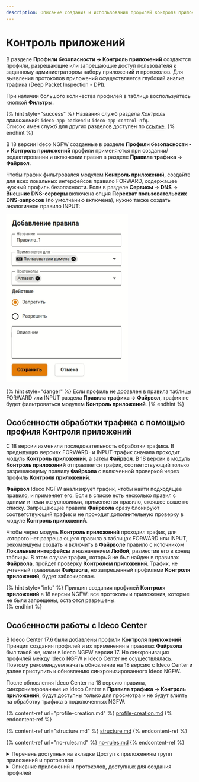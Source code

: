 ```yaml
---
description: Описание создания и использования профилей Контроля приложений. Особенности обработки трафика после обновления на 18 версию.
---
```


# Контроль приложений

В разделе **Профили безопасности -> Контроль приложений** создаются профили, разрешающие или запрещающие доступ пользователя к заданному администратором набору приложений и протоколов. Для выявления протоколов приложений осуществляется глубокий анализ трафика (Deep Packet Inspection - DPI).

При наличии большого количества профилей в таблице воспользуйтесь кнопкой **Фильтры**.

{% hint style="success" %}
Названия служб раздела _Контроль приложений_: `ideco-app-backend` и `ideco-app-control-nfq`.\
Список имен служб для других разделов доступен по [ссылке](/settings/server-management/terminal/README.md).
{% endhint %}

В 18 версии Ideco NGFW созданные в разделе **Профили безопасности -> Контроль приложений** профили применяются при создании/редактировании и включении правил в разделе **Правила трафика -> Файрвол**.

Чтобы трафик фильтровался модулем **Контроль приложений**, создайте для всех локальных интерфейсов правило FORWARD, содержащее нужный профиль безопасности. Если в разделе **Сервисы -> DNS -> Внешние DNS-серверы** включена опция **Перехват пользовательских DNS-запросов** (по умолчанию включена), нужно также создать аналогичное правило INPUT:

![](/.gitbook/assets/application-control5.png)

{% hint style="danger" %}
Если профиль не добавлен в правила таблицы FORWARD или INPUT раздела **Правила трафика -> Файрвол**, трафик не будет фильтроваться модулем **Контроль приложений**.
{% endhint %}

## Особенности обработки трафика с помощью профиля Контроля приложений

С 18 версии изменили последовательность обработки трафика. В предыдущих версиях FORWARD- и INPUT-трафик сначала проходит модуль **Контроль приложений**, а затем **Файрвол**. В 18 версии в модуль **Контроль приложений** отправляется трафик, соответствующий только разрешающему правилу **Файрвола** с включенной проверкой через профиль **Контроля приложений**.

**Файрвол** Ideco NGFW анализирует трафик, чтобы найти подходящее правило, и применяет его. Если в списке есть несколько правил с одними и теми же условиями, применяется правило, стоящее выше по списку. Запрещающие правила **Файрвола** сразу блокируют соответствующий трафик и не проходит дополнительную проверку в модуле **Контроль приложений**.

Чтобы через модуль **Контроль приложений** проходил трафик, для которого нет разрешающего правила в таблицах FORWARD или INPUT, рекомендуем создать и включить в **Файрволе** правило с источником **Локальные интерфейсы** и назначением **Любой**, разместив его в конец таблицы. В этом случае трафик, который не был найден в правилах **Файрвола**, пройдет проверку **Контролем приложений**. Трафик, не учтенный правилами **Файрвола**, но запрещенный профилями **Контроля приложений**, будет заблокирован.

{% hint style="info" %}
Принцип создания профилей **Контроля приложений** в 18 версии NGFW: все протоколы и приложения, которые не были запрещены, остаются разрешены.  
{% endhint %}

## Особенности работы с Ideco Center

В Ideco Center 17.6 были добавлены профили **Контроля приложений**. Принцип создания профилей и их применения в правилах **Файрвола** был такой же, как и в Ideco NGFW версии 17. Но синхронизация профилей между Ideco NGFW и Ideco Center не осуществлялась. \
Поэтому рекомендуем начать обновление на 18 версию с Ideco Center и далее приступить к обновлению синхронизированного Ideco NGFW. 

После обновления Ideco Center на 18 версию правила, синхронизированные из Ideco Center в **Правила трафика -> Контроль приложений**, будут доступны только для просмотра и не будут влиять на обработку трафика в подключенных NGFW. 

{% content-ref url="profile-creation.md" %}
[profile-creation.md](profile-creation.md)
{% endcontent-ref %}

{% content-ref url="structure.md" %}
[structure.md](structure.md)
{% endcontent-ref %}

{% content-ref url="no-rules.md" %}
[no-rules.md](no-rules.md)
{% endcontent-ref %}

<details>
<summary>Перечень доступных на вкладке Доступ к приложениям групп приложений и протоколов</summary>

* Стриминговые сервисы
* Веб-ресурсы
* Компьютерные игры
* Видео-контент
* Реклама
* Контент для взрослых
* Передача данных
* Облачные сервисы
* Виртуальные ассистенты
* RPC
* IoT-Scada
* Удаленный доступ
* Обновления ПО
* Сети
* Социальные сети
* Криптовалюты
* Обмен файлами
* Системные
* Базы данных
* VoIP
* VPN
* Кибербезопасность
* Музыка
* Командная работа
* Магазины
* Чаты и мессенджеры
* Почта
* Медиа-контент
* Майнинг

</details>

<details>
<summary>Описание приложений и протоколов, доступных для создания профилей</summary>

**1kxun** \
Китайский видеосервис. На нем представлены различные анимационные фильмы, телевидение, спорт и кино.

**ADS_Analytic_Track** \
Отслеживание и аналитика рекламы (mobile marketing analytics and attribution platform).

**AFP** \
Протокол представительского и прикладного уровней сетевой модели OSI, предоставляющий доступ к файлам в MacOS X.

**AJP** \
Протокол, который может проводить входящие запросы с веб-сервера до сервера приложений.

**AMQP** \
Открытый протокол прикладного уровня для передачи сообщений между компонентами системы.

**ANSI_C1222** \
Протокол прикладного уровня, предназначенный для использования в сетях электросчетчиков Smart Grid.

**AVAST** \
Семейство антивирусных программ, разработанных компанией Avast для операционных систем Windows, MacOS, Android и iOS.

**AVASTSecureDNS** \
Сервис защищенных DNS-серверов от компании Avast.

**AccuWeather** \
Частная американская медиа-компания, предоставляющая коммерческие услуги по прогнозированию погоды по всему миру.

**Activision** \
Американская компания по изданию и разработке компьютерных игр, разработчик Call of Duty.

**AdobeConnect** \
Платформа веб-конференций, которая позволяет пользователям проводить онлайн-встречи, вебинары.

**AliCloud** \
Компания, предоставляющая ресурсы для облачных вычислений, дочерняя компания Alibaba Group.

**Alibaba** \
Китайская публичная компания, работающая в сфере интернет-коммерции, владелец веб-порталов Taobao.com, Tmall, Alibaba.com и ряда других.

**Amazon** \
Американская компания-разработчик платформ электронной коммерции и публично-облачных вычислений.

**AmazonAWS** \
Коммерческое публичное облако, поддерживаемое и развиваемое компанией Amazon.

**AmazonAlexa** \
Облачная голосовая служба Amazon.

**AmazonVideo** \
Cтриминговый сервис компании Amazon.

**AmongUs** \
Многопользовательская компьютерная игра.

**AnyDesk** \
Приложение для удаленного рабочего стола, распространяемое AnyDesk Software GmbH.

**Apple** \
Компания-производитель смартфонов и компьютерной техники.

**ApplePush** \
Сервис, созданный Apple для отправки уведомлений от сторонних приложений на устройства Apple.

**AppleSiri** \
Облачный персональный помощник и вопросно-ответная система компании Apple.

**AppleStore** \
Онлайн-магазин техники Apple и аксесуаров к ней.

**AppleTVPlus** \
Американский стриминговый сервис, принадлежащий и управляемый компанией Apple.

**AppleiCloud** \
Облачное хранилище от компании Apple, которое предоставляет пользователям доступ к их музыке, фотографиям, документам и другим файлам с любого устройства.

**AppleiTunes** \
Медиаплеер для организации и воспроизведения музыки и фильмов, разработанный компанией Apple и бесплатно распространявшийся для платформ MacOS и Windows.

**Armagetron** \
Свободная компьютерная игра для операционных систем Linux, Windows, MacOS, FreeBSD и AmigaOS 4.

**Azure** \
Облачная платформа компании Microsoft. Предоставляет возможность разработки, выполнения приложений и хранения данных на серверах, расположенных в распределенных дата-центрах.

**BACnet** \
Сетевой протокол, применяемый в системах автоматизации зданий и сетях управления.

**BFCP** \
Протокол предназначен для обмена презентациями и демонстрации рабочего стола в рамках видеоконференции.

**BFD** \
Протокол обнаружения двунаправленной пересылки, который используется для обнаружения неисправностей между двумя маршрутизаторами или коммутаторами.

**BGP** \
Протокол динамической маршрутизации.

**BITCOIN** \
Криптовалюта, использующая децентрализованную систему для записи транзакций в блокчейне.

**BJNP** \
Протокол обнаружения служб локальной сети, используемый принтерами и сканерами Canon. Компьютерные системы используют этот протокол для автоматического обнаружения устройств Canon в сети.

**Badoo** \
Приложение для онлайн-знакомств.

**BeckhoffADS** \
Открытый протокол обмена данными ADS на базе TCP/IP для общения с контроллером, разработанный BECKHOFF.

**BitTorrent** \
Пиринговый протокол для кооперативного обмена файлами через интернет.

**Bloomberg** \
Американская компания, информационное агентство, один из двух ведущих американских поставщиков финансовой информации для профессиональных участников финансовых рынков.

**Bluesky** \
Bluesky Socialg представляет собой децентрализованную социальную платформу для микроблогов.

**CAPWAP** \
Cетевой протокол с возможностью взаимодействия, который позволяет центральному контроллеру доступа к беспроводной локальной сети управлять набором беспроводных оконечных точек.

**CHECKMK** \
Протокол используется для мониторинга серверных и контейнерных систем в ИТ-инфраструктуре.

**CIP** \
Информационно-управляющий протокол, который обеспечивает обмен сообщениями ввода/вывода в реальном времени и прямой обмен информационными сообщениями.

**CNN** \
Американский круглосуточный кабельный телеканал новостей.

**COAP** \
Протокол для взаимодействия простых устройств, например, датчиков малой мощности, выключателей, клапанов, которые управляются или контролируются удаленно через интернет.

**CPHA** \
Алгоритм хеширования, который может использоваться для безопасного хранения паролей в PTC.

**Cachefly** \
Поставщик сети доставки контента.

**Cassandra** \
Распределенная система управления базами данных, относящаяся к классу NoSQL-систем и рассчитанная на создание масштабируемых хранилищ данных, представленных в виде хеша.

**Ceph** \
Свободная программная объектная сеть хранения, обеспечивающая как файловый, так и блочный интерфейсы доступа.

**CiscoSkinny** \
Корпоративный (проприетарный) VoIP-протокол для управления взаимодействием между оконечными телефонными устройствами и сервером телефонной системы (IP-АТС).

**CiscoVPN** \
Протокол VPN, разработанный компанией Cisco Systems.

**Citrix** \
Программа, предоставляющая доступ к приложениям и рабочим столам с удаленного клиентского устройства с помощью ресурсов Citrix Virtual Apps and Desktops и Citrix DaaS.

**Cloudflare** \
Американская компания, предоставляющая услуги CDN, защиту от DDoS-атак, безопасный доступ к ресурсам и серверы DNS.

**CloudflareWarp** \
Бесплатный VPN от CloudFlare, который проксирует все сетевые запросы в системе (включая обновления Windows и др. ПО, трафик многопользовательских игр, торренты).

**CoD_Mobile** \
Бесплатный шутер для устройств iOS и Android.

**collectd** \
Демон Unix, который собирает, передает и хранит данные о производительности компьютеров и сетевого оборудования.

**Controller_Area_Network** \
Стандарт протокола связи, используемый для обмена данными между устройствами в автомобильной промышленности и других промышленных приложениях.

**Corba** \
Технологический стандарт написания распределенных приложений, продвигаемый консорциумом OMG, и соответствующая ему информационная технология.

**Crashlytics** \
Инструмент отчетности о сбоях, который помогает выявлять ошибки.

**Crossfire** \
Южнокорейский тактический сетевой шутер от первого лица, разработанный компанией SmileGate.

**CryNetwork** \
Составной модуль для создания многопользовательских игр.

**Cybersec** \
Компании сферы кибербезопасности: checkpoint.com norton.com, kaspersky.com, fortinet.com.

**DCERPC** \
Система удаленного вызова процедур, разработанная для Distributed Computing Environment.

**DHCP** \
Протокол, позволяющий сетевым устройствам автоматически получать IP-адрес и другие параметры, необходимые для работы в сети.

**DHCPV6** \
Протокол динамического конфигурирования хостов для межсетевого протокола версии 6.

**DLEP** \
Протокол маршрутизации с учетом радиосвязи (RAR).

**DNP3** \
Протокол передачи данных, используемый для связи между компонентами АСУ ТП.

**DNS** \
Протокол, используемый для получения IP адреса хоста по его доменному имени.

**DNScrypt** \
Протокол шифрования DNS-трафика.

**DRDA** \
Набор протоколов, обеспечивающих возможность связи между программами и системами баз данных на разных платформах и позволяющих распределять реляционные данные по нескольким платформам.

**DTLS** \
Протокол передачи данных, обеспечивающий защищенность соединений для протоколов, использующих датаграммы.

**Dailymotion** \
Французский видеохостинг.

**DataSaver** \
Функция для Chrome, которая позволяет значительно сократить использование мобильных данных.

**Dazn** \
Спортивный стриминговый сервис.

**Deezer** \
Французский интернет-сервис потоковой передачи музыки.

**Diameter** \
Cеансовый протокол, созданный, отчасти, для преодоления некоторых ограничений протокола RADIUS.

**DirecTV** \
Компания прямого теле-радиовещания в США, сигналы цифрового спутникового телевидения и радио передаются на территорию США и Латинской Америки.

**Discord** \
Кроссплатформенная проприетарная система мгновенного обмена сообщениями с поддержкой VoIP и видеоконференций, предназначенная для использования различными сообществами по интересам.

**DisneyPlus** \
Американский сервис потокового вещания типа OTT на основе подписки.

**DoH_DoT** \
Протокол защиты DNS-трафика (запросов и ответов) от перехвата и подмены. В том числе включает в себя обычные DNS-запросы адресов DoT/DoH-серверов.

**Dofus** \
Массовая многопользовательская ролевая онлайн-игра (MMORPG), использующая Flash-графику и фэнтезийный сеттинг.

**Dota2** \
Многопользовательская командная компьютерная игра в жанре MOBA, разработанная и изданная корпорацией Valve.

**Dropbox** \
Файловый хостинг компании Dropbox Inc., включающий персональное облачное хранилище, синхронизацию файлов и программу-клиент.

**EAQ** \
Entitade Aferidora da Qualidade de Banda Larga - эксцентричный протокол VoIP/конференц-связи, который редко встречается в реальной жизни.

**eBay** \
Американская компания, предоставляющая услуги в областях интернет-аукционов и интернет-магазинов.

**eDonkey** \
Файлообменная сеть, построенная по принципу P2P на основе сетевого протокола прикладного уровня MFTP.

**EGP** \
Устаревший протокол обмена информации между маршрутизаторами нескольких автономных систем.

**ETHEREUM** \
Криптовалюта и платформа для создания децентрализованных онлайн-сервисов на базе блокчейна.

**Edgecast** \
Децентрализованное приложение для потоковой передачи видео, построенное на собственной технологии блокчейн THETA со смарт-контрактами.

**Elasticsearch** \
Тиражируемая программная поисковая система.

**ElectronicArts** \
Американская публичная транснациональная корпорация, занимающаяся распространением и изданием компьютерных игр (FIFA, Battlefield).

**EpicGames** \
Американская компания, занимающаяся разработкой компьютерных игр и программного обеспечения, в частности - Fortnite.

**Ether-S-Bus** \
Промышленный протокол управления, используемый компанией SAIA Burgess.

**EtherSIO** \
Протокол используется для передачи данных между программируемыми логическими контроллерами и удаленными устройствами ввода/вывода производства компании Saia-Burgess Controls Ltd.

**EthernetGlobalData** \
Протокол связи, разработанный GE Fanuc Automation для обмена данными в реальном времени между устройствами автоматизации и системами управления с использованием стандартной технологии Ethernet.

**EthernetIP** \
Промышленный сетевой стандарт, который поддерживает неявный обмен сообщениями (обмен сообщениями ввода/вывода в реальном времени), явный обмен (обмен сообщениями) или оба и использует широко распространенные коммерческие чипы связи Ethernet и физические носители.

**FINS** \
Открытый протокол связи поддерживаемый большинством контроллеров и сетей разработки компании Omron.

**FIX** \
Протокол передачи данных, являющийся международным стандартом для обмена данными между участниками биржевых торгов в режиме реального времени.

**FLUTE** \
Доставка файлов по однонаправленному транспорту.

**FTPS** \
Расширение широко используемого протокола передачи файлов FTP, которое добавляет поддержку для криптографических протоколов уровней транспортной безопасности и защищенных сокетов.

**FTP_CONTROL** \
Протокол, предназначенный для передачи файлов в компьютерных сетях.

**FTP_DATA** \
Протокол доступа, предназначенный для удаленной передачи файлов в компьютерных сетях.

**Facebook** \
Крупнейшая социальная сеть в мире, которой владеет компания Meta Platforms.

**FacebookMessenger** \
Приложение для обмена мгновенными сообщениями и видео, созданное Meta.

**FacebookVoip** \
Голосовые и видеозвонки в FaceBook.

**FastCGI** \
Клиент-серверный протокол взаимодействия веб-сервера и приложения, дальнейшее развитие технологии CGI.

**FbookReelStory** \
Короткие видеоролики на Facebook.

**FortiClient** \
Комплексное решение безопасности, предназначенное для защиты компьютеров и ноутбуков. Также имеет версии для планшетов и мобильных устройств под управлением Android и Apple iOS.

**Fuze** \
Файловая система в пользовательском пространстве для Unix-подобных операционных систем, позволяющая непривилегированным пользователям создавать собственные файловые системы без редактирования кода ядра.

**GRE** \
Протокол туннелирования сетевых пакетов, разработанный компанией Cisco Systems.

**GTP** \
Протокол туннелирования GPRS.

**GTP_C** \
Группа протоколов соединения на основе IP, используемая в сетях GSM, UMTS и LTE.

**GTP_PRIME** \
Группа протоколов связи на основе IP, используемых для передачи услуг пакетной радиосвязи общего пользования (GPRS) в сетях GSM, UMTS, LTE.

**GTP_U** \
Протокол используется для транспортировки пользовательских данных между пакетной сетью и радиосетью.

**GaijinEntertainment** \
Частная компания, разработчик и издатель компьютерных игр, в частности - War Thunder.

**GeForceNow** \
Облачный игровой сервис компании Nvidia.

**Gearman** \
Платформа приложений с открытым исходным кодом, предназначенная для распределения соответствующих компьютерных задач на несколько компьютеров.

**GenshinImpact** \
Компьютерная игра в жанре action-adventure с открытым миром и элементами RPG, разработанная китайской компанией miHoYo Limited.

**Git** \
Распределенная система управления версиями.

**GitHub** \
Крупнейший веб-сервис для хостинга IT-проектов и их совместной разработки.

**GitLab** \
Веб-инструмент жизненного цикла DevOps с открытым исходным кодом, представляющий систему управления репозиториями кода для Git с собственной вики, системой отслеживания ошибок, CI/CD пайплайном и другими функциями.

**GMail** \
Бесплатная почтовая служба от компании Google. Предоставляет доступ к почтовым ящикам через веб-интерфейс и по протоколам POP3, SMTP и IMAP, а также в приложении Gmail на Android.

**Gnutella** \
Протокол для распределенного обмена файлами, в основном, музыкальными.

**GoTo** \
Американская компания, предоставляющая услуги телефонных систем для бизнеса, контакт-центров и продукты для ИТ-поддержки.

**Google** \
Американская технологическая компания, которая специализируется на поисковых технологиях, искусственном интеллекте, онлайн-рекламе, программном обеспечении, бытовой электронике.

**GoogleCall** \
Аудио- и видеозвонки, совершаемые с помощью (любых) приложений Google (например, Google Meet).

**GoogleChat** \
Коммуникационный сервис, разработанный компанией Google.

**GoogleClassroom** \
Облачная платформа для организации образовательного процесса.

**GoogleCloud** \
Предоставляемый компанией Google набор облачных служб, которые выполняются на той же самой инфраструктуре, которую Google использует для своих продуктов, предназначенных для конечных потребителей.

**GoogleDocs** \
Текстовый онлайн-процессор, входящий в состав бесплатного веб-пакета редакторов GoogleDocs.

**GoogleDrive** \
Сервис хранения, редактирования и синхронизации файлов, разработанный компанией Google. Его функции включают хранение файлов в интернете, общий доступ к ним и совместное редактирование.

**GoogleMaps** \
Набор приложений, построенных на основе бесплатного картографического сервиса и технологии, предоставляемых компанией Google.

**GoogleMeet** \
Сервис видео-телефонной связи и видеоконференций, разработанный компанией Google.

**GoogleServices** \
Набор приложений и API, которые реализуют дополнительные возможности на устройствах Android. Сервисы Google для мобильных устройств включают основные приложения: Google Play, Gmail, Google Map, YouTube и Chrome.

**Guildwars** \
Фэнтезийная массовая многопользовательская ролевая онлайн-игра, разработанная компанией ArenaNet и выпущенная компанией NCsoft в 2005 году.

**H323** \
Набор стандартов для передачи мультимедиа-данных по сетям с пакетной передачей.

**HAProxy** \
Программное обеспечение для балансировки нагрузки для TCP и HTTP-приложений посредством распределения входящих запросов на несколько обслуживающих серверов.

**HART-IP** \
Адресуемый по магистрали удаленный преобразователь по IP, в основном используется для обмена данными в качестве стандартного глобального протокола между интеллектуальными устройствами и системой управления и некоторой интеллектуальной системой.

**HBO** \
Американский телеканал, принадлежащий компании WarnerMedia.

**HL7** \
Стандарт обмена, управления и интеграции электронной медицинской информации.

**HP_VIRTGRP** \
Протокол HP Virtual Machine Group Management - часть пакета виртуализации, используемого в серверных средах HP.

**HSRP** \
Протокол маршрутизации семейства FHRP (англ. First-hop redundancy protocols), разработанный компанией Cisco и стандартизованный в RFC 2281.

**HTTP** \
Протокол для получения с серверов гипертекстовых документов в формате HTML.

**HTTP2** \
Вторая крупная версия сетевого протокола HTTP, используемая для доступа к World Wide Web.

**HTTP_Connect** \
Метод HTTP, который запускает двустороннюю связь с запрошенным ресурсом. Метод можно использовать для открытия туннеля.

**HTTP_Proxy** \
Тип прокси-сервера, который действует как сервер-посредник между клиентом и веб-сервером.

**HalfLife2** \
Компьютерная игра, научно-фантастический шутер от первого лица.

**Heroes_of_the_Storm** \
Онлайн-игра, разработанная Blizzard Entertainment для Microsoft Windows и MacOS.

**HiSLIP** \
Коммуникационный протокол для измерительного и тестового оборудования с использованием технологии VISA.

**HotspotShield** \
Условно-бесплатное программное обеспечение для организации виртуальной частной сети, обеспечивающей безопасную передачу данных по шифрованному соединению, защищенному от прослушивания.

**Huawei** \
Трафик устройств Huawei.

**HuaweiCloud** \
Мобильное облако Huawei.

**Hulu** \
Cтриминговый сервис по подписке, принадлежащий The Walt Disney Company.

**i3D** \
Протокол с низкой задержкой, используемый в основном игровыми серверами.

**IAX** \
Протокол обмена VoIP-данными между IP-АТС Asterisk и другим аналогичным софтсвичом или VoIP-телефоном.

**IceCast** \
Протокол для организации потокового цифрового аудиовещания и видеовещания.

**iCloudPrivateRelay** \
Сервис для маскировки IP-адреса пользователя с целью сохранения его конфиденциальности.

**ICMP** \
Протокол третьего уровня модели OSI, который используется для диагностики проблем со связностью в сети.

**ICMPV6** \
Протокол управляющих сообщений для межсетевого протокола версии 6.

**IEC60870** \
Набор протоколов для контроля и управления с использованием постоянного соединения.

**IEC62056** \
Набор стандартов Международной электротехнической комиссии для обмена данными учета электроэнергии.

**IEEE-C37118** \
Потоковый протокол для обмена и передачи данных синхрофазоров (или PMU), которые фиксируют устойчивое состояние или динамический отклик энергосистемы. Обеспечивает высокоскоростную передачу большого количества данных в режиме реального времени.

**IFLIX** \
Малайзийский бесплатный видеосервис.

**IGMP** \
Протокол управления групповой передачей данных в сетях, основанных на протоколе IP. Используется маршрутизаторами и IP-узлами для организации сетевых устройств в группы.

**iHeartRadio** \
Американская платформа бесплатного вещания, подкастов и потокового радио, принадлежащая iHeartMedia.

**IMAP** \
Протокол для доступа к электронной почте.

**IMAPS** \
Протокол для осуществления доступа к электронной почте, включающий в себя обязательное шифрование.

**IMO** \
Веб-сервис и кроссплатформенное приложение для мгновенного обмена сообщениями и VoIP-звонков.

**Instagram** \
Американская социальная сеть для обмена фотографиями и видео.

**IPP** \
Протокол, используемый для передачи документов на печать.

**IPSec** \
Набор протоколов для обеспечения защиты данных, передаваемых по межсетевому протоколу IP.

**IP_PIM** \
Семейство многоадресных протоколов маршрутизации для IP сетей, созданное для решения проблем групповой маршрутизации.

**IP_in_IP** \
Протокол IP-туннелирования, который инкапсулирует один IP-пакет в другой IP-пакет.

**IRC** \
Протокол прикладного уровня для обмена сообщениями в режиме реального времени.

**ISO9506-1-MMS** \
Протокол передачи данных реального времени и команд диспетчерского управления между сетевыми устройствами и/или программными приложениями.

**iQIYI** \
Китайская онлайн-видеоплатформа, предлагающая широкий спектр оригинального и лицензионного контента, включая фильмы, драмы, развлекательные шоу и аниме.

**JRMI** \
Протокол удаленного вызова методов Java.

**JSON-RPC** \
Протокол удаленного вызова процедур, использующий JSON для кодирования сообщений.

**Jabber** \
Протокол, основанный на XML, свободный для использования протокол для мгновенного обмена сообщениями и информацией о присутствии в режиме, близком к режиму реального времени.

**KCP** \
Протокол связи, который максимально использует полосу пропускания для надежной связи с низкой задержкой.

**KNXnet_IP** \
Протокол автоматизации зданий, который обеспечивает обмен данными и управляющей информацией через IP-сети, расширяя стандарт KNX для автоматизации дома и зданий.

**Kafka** \
Распределенный программный брокер сообщений с открытым исходным кодом.

**KakaoTalk** \
Бесплатное мобильное приложение для мгновенного обмена сообщениями для смартфонов.

**KakaoTalk_Voice** \
Популярный в Южной Корее мессенджер, который поддерживает мгновенную передачу сообщений, позволяет отправлять файлы, а также совершать аудиозвонки и видеозвонки.

**Kerberos** \
Протокол аутентификации, который предлагает механизм взаимной аутентификации клиента и сервера перед установлением связи между ними.

**Kismet** \
Сетевой детектор, анализатор пакетов и система обнаружения вторжений для беспроводных локальных сетей стандарта 802.11.

**LDAP** \
Протокол для доступа к службе каталогов X.500.

**LDP** \
Протокол маршрутизации, используемый для установления и поддержания путей с коммутацией меток в сети с многопротокольной коммутацией меток (MPLS).

**LISP** \
Протокол маршрутизации, построенный на идее разделения топологического расположения точки присоединения к сети и идентификации узла.

**LLMNR** \
Протокол, основанный на формате пакета данных DNS, который позволяет компьютерам выполнять разрешение имен хостов в локальной сети.

**LastFM** \
Сервис для прослушивания музыки онлайн.

**Likee** \
Социальная сеть, пользователи которой могут создавать и распространять короткие музыкальные видео.

**Line** \
Приложение для смартфонов и ПК, средство моментального обмена сообщениями.

**LineCall** \
Система звонков/видеоконференций, используемая в популярном мобильном приложении для обмена сообщениями LINE.

**Linkedin** \
Американская социальная сеть для поиска и установления деловых контактов.

**Livestream** \
Платная стриминговая платформа, которая позволяет клиентам загружать живое видео со своих мобильных устройств и компьютерных камер через интернет.

**LoLWildRift** \
League of Legends: Wild Rift — мобильная игра в жанре MOBA.

**LotusNotes** \
Программный продукт, платформа для автоматизации совместной деятельности рабочих групп, содержащий в себе средства электронной почты, персональных и групповых электронных календарей, службы мгновенных сообщений и среду исполнения приложений делового взаимодействия.

**MDNS** \
Многоадресный протокол DNS, используемый для преобразования имени хостов в IP-адреса в небольших сетях, не включающих локальный сервер имен.

**MGCP** \
Протокол управления медиашлюзами.

**MPEG_TS** \
Протокол для передачи аудиоданных и видеоданных, описанных в MPEG2.

**MQTT** \
Упрощенный сетевой протокол, работающий поверх, ориентированный на обмен сообщениями между устройствами по принципу "издатель - подписчик".

**MS-RPCH** \
Microsoft RPC-over-HTTP (RPC через HTTP) позволяет клиентам RPC подключаться через интернет к программам сервера RPC и выполнять удаленные вызовы процедур.

**MS_OneDrive** \
Облачное хранилище компании Microsoft. Является частью спектра онлайновых услуг Windows Live.

**MapleStory** \
Бесплатная многопользовательская ролевая онлайн-игра, разработанная южнокорейской компанией Wizet.

**Mastodon** \
Бесплатное программное обеспечение с открытым исходным кодом для запуска самостоятельных служб социальных сетей. Он имеет функции микроблогов, аналогичные Twitter.

**Megaco** \
Протокол для управления функциями шлюза на границе пакетной сети.

**Memcached** \
Протокол кэширования, используемый для ускорения динамических веб-приложений путем кэширования данных в памяти.

**MerakiCloud** \
Сервис компании Cisco, предоставляющий доступ к облачным технологиям.

**Microsoft** \
Американская корпорация-разработчик в сфере проприетарного программного обеспечения для различного рода вычислительной техники: персональных компьютеров, игровых приставок, КПК, мобильных телефонов и прочего.

**Microsoft365** \
Набор веб-сервисов на основе платформы Microsoft Office, электронная почта, функции для общения и управления документами, которые распространяются на основе подписки по схеме программное обеспечение как услуга.

**Mining** \
Протоколы, использующиеся программами-майнерами.

**Modbus** \
Протокол, основанный на архитектуре ведущий - ведомый, применяется в промышленности для организации связи между электронными устройствами.

**Monero** \
Криптовалюта на основе протокола CryptoNote, ориентированная на повышенную конфиденциальность транзакций.

**MongoDB** \
Протокол, используемый для взаимодействия клиентов и серверов MongoDB.

**MpegDash** \
Протокол потоковой передачи данных, предоставляющий возможность доставки потокового мультимедиа-контента через интернет по протоколу HTTP.

**MsSQL-TDS** \
Протокол прикладного уровня, используемый для передачи данных между сервером базы данных и клиентом.

**Mullvad** \
Сервис по поставке услуг виртуальной частной сети (VPN) с открытым исходным кодом, работает с использованием протоколов WireGuard и OpenVPN.

**Mumble** \
Свободное кроссплатформенное VoIP-приложение с открытым кодом, включающее особую технологию «позиционирования звука», как основную отличительную особенность.

**Munin** \
Бесплатное программное приложение для мониторинга компьютерных систем, сети и инфраструктуры с открытым исходным кодом.

**MySQL** \
Протокол, используемый для взаимодействия клиентов и серверов MySQL.

**NAT-PMP** \
Сетевой протокол для автоматической установки параметров преобразования сетевых адресов и конфигураций переадресации портов без участия пользователя.

**NFS** \
Протокол сетевого доступа к файловым системам.

**NOE** \
New Office Environment - протокол VoIP, используемый совместимыми телефонными системами Alcatel-Lucent.

**NTP** \
Протокол для синхронизации внутренних часов компьютера.

**Nats** \
Система обмена сообщениями с открытым исходным кодом.

**NestLogSink** \
Система логирования для домашней системы пожарной безопасности от Google.

**NetBIOS** \
Протокол, используемый для обнаружения компьютеров в сети.

**NetEaseGames** \
Трафик различных игр NetEase.

**NetFlow** \
Протокол, предназначенный для учета сетевого трафика, разработанный компанией Cisco Systems.

**Netflix** \
Cтриминговый сервис фильмов и сериалов.

**Nintendo** \
Японская компания, специализирующаяся на создании видеоигр и игровых систем.

**NoMachine** \
Проект итальянской компании Medialogic S.p.A. для дистанционной работы.

**Ntop** \
Программное обеспечение, которое исследует компьютерную сеть.

**Nvidia** \
Американская технологическая компания, разработчик графических процессоров и систем на чипе (SoC).

**OCS** \
Спецификация программных интерфейсов класса REST для интеграции социальных интернет-коммуникаций в среды рабочего стола.

**OCSP** \
Протокол, используемый для получения статуса отзыва цифрового сертификата X.509.

**OICQ** \
Распространенный в Китае сервис мгновенного обмена сообщениями.

**OPC-UA** \
Программный интерфейс для промышленного протокола связи и модели данных. Используется для связи между конечными устройствами различных производителей по принципу клиент/сервер.

**OSPF** \
Протокол динамической маршрутизации, основанный на технологии отслеживания состояния канала.

**Ookla** \
Американская компания, которая владеет сервисом по измерению скорости интернета Speedtest.

**OpenDNS** \
Протокол, предоставляющий общедоступные DNS-серверы.

**OpenFlow** \
Протокол управления процессом обработки данных, передающихся по сети маршрутизаторами и коммутаторами.

**OpenVPN** \
Протокол VPN c открытым исходным кодом.

**OperaVPN** \
VPN-клиент, встроенный в браузер Opera.

**Oracle** \
Американская компания, специализируется на выпуске систем управления базами данных, связующего программного обеспечения, бизнес-приложений.

**Outlook** \
Персональный информационный менеджер с функциями почтового клиента, входящий в пакет офисных программ Microsoft Office.

**PFCP** \
Протокол, используемый для связи между функциями управления (CP) и пользователя (UP) в сетях 4G и 5G.

**PGM** \
Протокол надежной многоадресной передачи данных.

**POP3** \
Протокол, используемый клиентами электронной почты для получения почты с удаленного сервера по TСP.

**POPS** \
Протокол, используемый клиентами электронной почты для получения почты с удаленного сервера по TCP, включающий в себя обязательное шифрование.

**PPTP** \
Туннельный протокол типа точка-точка, позволяющий компьютеру устанавливать защищенное соединение с сервером за счет создания специального туннеля в стандартной, незащищенной сети.

**PROFINET_IO** \
Протокол для связи реального времени (RT) и изохронного реального времени (IRT) с децентрализованной периферией.

**PTPv2** \
Протокол синхронизации для промышленных сетей.

**Pandora** \
Тип цифровой криптовалюты.

**Pastebin** \
Веб-приложение, которое позволяет загружать отрывки текста, обычно фрагменты исходного кода, для возможности просмотра окружающими.

**PathofExile** \
Бесплатная онлайн-ролевая игра в жанре экшн.

**Pinterest** \
Социальный интернет-сервис, фотохостинг, позволяющий пользователям добавлять в режиме онлайн-изображения.

**PlayStore** \
Онлайн-магазин приложений для Android.

**Playstation** \
Игровая приставка пятого поколения, разработанная компанией Sony Computer Entertainment.

**Pluralsight** \
Платформа для онлайн-обучения.

**PostgreSQL** \
Протокол, используемый для взаимодействия клиентов и серверов PostgreSQL.

**PrivateInternetAccess** \
Персональная служба VPN.

**Protobuf** \
Протокол сериализации (передачи) структурированных данных, предложенный Google как эффективная бинарная альтернатива текстовому формату XML.

**ProtonVPN** \
Сервис по поставке услуг виртуальной частной сети (VPN), управляемый швейцарской компанией Proton AG.

**Psiphon** \
Бесплатный инструмент для обхода цензуры в интернете с открытым исходным кодом, в котором используется сочетание технологий защищенной связи и обфускации.

**QQ** \
Протокол мгновенного обмена сообщениями.

**QUIC** \
Экспериментальный интернет-протокол, позволяющий мультиплексировать несколько потоков данных между двумя компьютерами. Протокол работает поверх протокола UDP и содержит возможности шифрования, эквивалентные TLS и SSL.

**RADIUS** \
Протокол удаленной аутентификации пользователей, представляет собой ключевой элемент в обеспечении безопасности и управлении доступом в сетях.

**RDP** \
Протокол удаленного рабочего стола.

**RESP** \
Двоичный протокол, в котором используются управляющие последовательности, закодированные в стандартном ASCII.

**RMCP** \
Протокол многоадресной передачи с ретрансляцией для предоставления услуг сквозной многоадресной передачи данных по сетям на базе IP-протокола.

**RSH** \
Протокол, позволяющий подключаться удаленно к устройству и выполнять на нем команды.

**RSYNC** \
Утилита для удаленной синхронизации и копирования файлов.

**RTCP** \
Протокол управления передачей в реальном времени.

**RTMP** \
Проприетарный протокол потоковой передачи данных, в основном используемый для передачи потокового видео и аудиопотоков с веб-камер через интернет.

**RTP** \
Протокол, используемый при передаче трафика реального времени.

**RTPS** \
Real Time Streaming Protocol - потоковый протокол реального времени - позволяет управлять вещанием: выполнять несколько команд, такие как "старт", "стоп", "переход на определенное время".

**RTSP** \
Протокол реального времени, предназначенный для использования в системах, работающих с мультимедийными данными. Позволяет удаленно управлять потоком данных с сервера.

**RX** \
Клиент-серверный RPC-протокол, расширенная и объединенная версия старых протоколов R и RFTP.

**Radmin** \
Условно бесплатная программа удаленного администрирования ПК для платформы Windows, которая позволяет полноценно работать на нескольких удаленных компьютерах с помощью графического интерфейса.

**Raft** \
Компьютерная игра в жанре симулятор выживания в открытом мире, разработанная шведской компанией Redbeet Interactive и изданная Axolot Games.

**RakNet** \
Кроссплатформенный сетевой сервис, разработанный Oculus VR для использования в игровой индустрии.

**Reddit** \
Сайт, сочетающий черты социальной сети и форума, где зарегистрированные пользователи могут размещать ссылки на понравившуюся информацию в интернете и обсуждать ее.

**RiotGames** \
Американская компания, разработчик видеоигр, издатель и организатор киберспортивных турниров (League of Legends).

**RipeAtlas** \
Протокол зонда RIPE Atlas используется для крупнейшей в мире активной сети измерения Интернета.

**Roblox** \
Игровая онлайн-платформа и система создания игр, позволяющая любому пользователю создавать свои собственные и играть в созданные другими игры.

**Roughtime** \
Протокол с криптографической защитой на базе UDP, который используется для синхронизации времени серверов.

**S7Comm** \
Собственный протокол Siemens, который позволяет взаимодействовать с программируемыми логическими контроллерами (ПЛК) семейства Siemens S7-300/400.

**S7CommPlus** \
Собственный протокол Siemens, который позволяет взаимодействовать с программируемыми логическими контроллерами (ПЛК) семейства Siemens S7-300/400. Сложнее протокола S7Comm и использует двухбайтовое поле под названием ID сессии для защиты от атак воспроизведения.

**SAP** \
Протокол позволяет сетевым устройствам постоянно корректировать данные о том, какие сервисные услуги имеются сейчас в сети.

**SCTP** \
Протокол управления потоком передачи с установлением соединения, как TCP, но передающий данные сообщениями, как UDP.

**SD-RTN** \
Software Defined Real-time Network - собственный протокол компании Agora, предназначен для потоковой передачи данных с низкой задержкой.

**SIP** \
Протокол передачи данных, описывающий способ установления и завершения пользовательского сеанса связи, включающего обмен мультимедийным содержимым (IP-телефония, видео- и аудиоконференции, мгновенные сообщения, онлайн-игры).

**SMBv1** \
Протокол для общего доступа к файлам, который позволяет приложениям компьютера читать и записывать файлы, а также запрашивать службы серверных программ в компьютерной сети.

**SMBv23** \
Протокол для общего доступа к файлам, который позволяет приложениям компьютера читать и записывать файлы, а также запрашивать службы серверных программ в компьютерной сети.

**SMPP** \
Протокол одноранговой передачи коротких сообщений.

**SMTP** \
Протокол, предназначенный для передачи электронной почты.

**SMTPS** \
Протокол для передачи электронной почты, включающий в себя обязательное шифрование.

**SNMP** \
Протокол для управления устройствами в IP-сетях.

**SOAP** \
Протокол обмена структурированными сообщениями в распределенной вычислительной среде.

**SOCKS** \
Протокол сеансового уровня модели OSI, который позволяет пересылать пакеты от клиента к серверу через прокси-сервер прозрачно (незаметно для них) и таким образом использовать сервисы за межсетевыми экранами (файрволами).

**SOMEIP** \
Автомобильное программное обеспечение, которое может использоваться для передачи управляющих сообщений.

**SRTP** \
Определяет профиль протокола RTP и предназначен для шифрования, установления подлинности сообщения, целостности, защиты от подмены данных RTP в однонаправленных и multicast-передачах медиа и приложениях.

**SSDP** \
Протокол, служащий для объявления и обнаружения сетевых сервисов.

**SSH** \
Протокол, позволяющий производить удаленное управление операционной системой и туннелирование TCP-соединений.

**STOMP** \
Simple Text Oriented Messaging Protocol, протокол обмена сообщениями.

**STUN** \
Протокол, который позволяет клиенту, находящемуся за сервером трансляции адресов (или за несколькими такими серверами), определить свой внешний IP-адрес, способ трансляции адреса и порта во внешней сети, связанный с определенным внутренним номером порта.

**Salesforce** \
Американская компания, разработчик одноименной CRM-системы, предоставляемой по модели SaaS.

**Service_Location_Protocol** \
Протокол обнаружения сервисов, который позволяет компьютерам и иным устройствам находить сервисы в локальной сети без предварительной конфигурации.

**sFlow** \
Протокол, используемый для сбора, отправки и анализа информации о сетевом трафике в целях мониторинга.

**Showtime** \
Американский кабельный телевизионный канал.

**Signal** \
Криптографический протокол, созданный для обеспечения сквозного шифрования голосовых вызовов, видеозвонков и мгновенных сообщений.

**SignalVoip** \
Протокол голосовой связи в мессенджере Signal.

**Sina** \
Китайская интернет-компания, владеет аналогом Twitter - сервисом Sina Weibo.

**SinaWeibo** \
Китайский сервис микроблогов, запущенный компанией Sina Corp.

**SiriusXMRadio** \
Американская радиовещательная компания в сфере спутникового радио и онлайн-радио.

**Skype_Teams** \
Сервис Microsoft, предназначенный для командной работы и обмена информацией между участниками проекта или команды.

**Skype_TeamsCall** \
Бесплатное проприетарное программное обеспечение с закрытым кодом, обеспечивающее видеосвязь через интернет. Опционально использует технологии пиринговых сетей, а также платные услуги для звонков на мобильные и стационарные телефоны.

**Slack** \
Корпоративный мессенджер.

**Snapchat** \
Мобильное приложение обмена сообщениями с прикрепленными фото и видео.

**SnapchatCall** \
Протокол голосовой передачи, основанный на VoIP, в мессенджере Snapchat.

**Softether** \
Бесплатное кроссплатформенное многопротокольное программное обеспечение VPN-клиента и VPN-сервера с открытым исходным кодом.

**SoundCloud** \
Онлайн-платформа для распространения оцифрованной звуковой информации (например, музыкальных произведений).

**Source_Engine** \
Игровой сервис, разработанный Valve Corporation для собственного использования и лицензирования другими разработчиками.

**Spotify** \
Стриминговый сервис, позволяющий легально прослушивать музыкальные композиции, аудиокниги и подкасты, не скачивая их на устройство.

**StarCraft** \
Серия компьютерных игр в жанре стратегии в реальном времени, разработанная компанией Blizzard Entertainment.

**Steam** \
Онлайн-сервис цифрового распространения компьютерных игр и программ.

**SteamDatagramRelay** \
Закрытая виртуальная игровая сеть Valve. Используя функции API, позволяет перенести игровой трафик на сетевые магистрали Valve.

**Syncthing** \
Приложение, позволяющее синхронизировать файлы между несколькими устройствами.

**Syslog** \
Протокол отправки и регистрации сообщений о происходящих в системе событиях.

**TES_Online** \
The Elder Scrolls Online — это MMORPG, действие которой разворачивается в фэнтезийном мире Тамриэля.

**TFTP** \
Простой протокол передачи файлов, как правило, используется при загрузке бездисковых систем.

**TINC** \
Открытый, самомаршрутизирующийся сетевой протокол и программная реализация, используемая для сжатых и зашифрованных виртуальных частных сетей.

**TLS** \
Протокол защиты транспортного уровня.

**TPLINK_SHP** \
Протокол TP-Link Smart Home Protocol используется для подключения устройств "Умного дома" с помощью приложения-компаньона.

**Tailscale** \
VPN-сервис, который работает поверх WireGuard и позволяет получить доступ к контроллеру даже, если у вас нет своего VPN-сервера.

**TargusDataspeed** \
Проприетарный протокол, используемый для тестирования пропускной способности. Был разработан компанией TARGUSinfo.

**TeamSpeak** \
Компьютерная программа, предназначенная для голосового общения в сети посредством технологии VoIP.

**TeamViewer** \
Программное обеспечение для удаленного доступа, удаленного управления и удаленного обслуживания компьютеров и других конечных устройств.

**Teams** \
Корпоративная платформа, объединяющая в рабочем пространстве чат, встречи, заметки и вложения.

**Telegram** \
Кроссплатформенная система мгновенного обмена сообщениями с функциями обмена текстовыми, голосовыми и видеосообщениями, а также стикерами, фотографиями и файлами многих форматов.

**TelegramVoip** \
Голосовые и видеозвонки в мессенджере Telegram.

**Telnet** \
Протокол для реализации текстового терминального интерфейса по сети.

**Tencent** \
Китайский конгломерат, создавший китайский клон ICQ, собственную валюту, отдельную соцсеть, множество игр, торговую площадку и WeChat.

**TencentGames** \
Подразделение Tencent Interactive Entertainment, выпускающее видеоигры, разработчик PUPG MOBILE.

**TencentVideo** \
Китайская стриминговая платформа, принадлежащая Tencent.

**Teredo** \
Cетевой протокол, предназначенный для передачи IPv6-пакетов через сети IPv4, в частности, через устройства, работающие по технологии NAT, путем их инкапсуляции в UDP-дейтаграммы.

**TeslaServices** \
Портал с сервисной и диагностической информацией для компаний и частных лиц, занимающихся профессиональным обслуживанием и ремонтом автомобилей Tesla.

**Threads** \
Онлайн-сервис социальных сетей и социальных сетей, управляемый Meta Platforms.

**Threema** \
Кроссплатформенное зашифрованное приложение для обмена мгновенными сообщениями.

**Thrift** \
Программный фреймворк Apache Thrift, предназначенный для масштабируемой разработки межъязыковых сервисов.

**TiVoConnect** \
Протокол TivoConnect обеспечивает автоматическое обнаружение оборудования для двух или более систем медиаплееров Tivo, работающих в одной сети.

**Tidal** \
Интернет-сервис подписки на музыку, подкасты и потоковое видео, сочетающий в себе звук без потерь и музыкальные видеоролики высокой четкости с эксклюзивным контентом и специальными функциями для музыки.

**TikTok** \
Сервис для создания и просмотра коротких видео, принадлежащий пекинской компании ByteDance.

**TocaBoca** \
Интерактивная мобильная игра.

**Tor** \
Протокол анонимной сети виртуальных туннелей, предоставляющий передачу данных в зашифрованном виде.

**TruPhone** \
Глобальная мобильная сеть, которая занимается разработкой технологии eSim, позволяющей подключаться к разным провайдерам без замены сим-карты.

**Tumblr** \
Протокол микроблогов, включающий в себя множество картинок, статей, видео и gif-изображений по разным тематикам и позволяющий пользователям публиковать посты в их тамблелог.

**TuneIn** \
Американский аудиопотоковый сервис, транслирующий новости, эфиры радиостанций, спортивные мероприятия, музыку и подкасты.

**TunnelBear** \
Кроссплатформенный VPN-клиент.

**TuyaLP** \
Протокол Tuya LAN используется для взаимодействия многих IoT-устройств, включая светодиодные лампы, лампочки, умные розетки и другое.

**Twitch** \
Видеостриминговый сервис, специализирующийся на тематике компьютерных игр, в том числе на трансляциях геймплея и киберспортивных турниров.

**Twitter** \
Американский сервис микроблогов и социальная сеть, в которой пользователи публикуют сообщения и взаимодействуют с ними.

**UBNTAC2** \
Утилита управления оборудованием Ubiquiti airControl, версия 2.

**UFTP** \
Протокол передачи файлов на основе UDP.

**UMAS** \
Unified Messaging Application Services - проприетарный протокол Schneider Electric, который используется для конфигурации, мониторинга сбора данных и управления промышленными контроллерами Schneider Electric.

**UbuntuONE** \
Онлайн-хранилище для обмена файлами и синхронизации между компьютерами и мобильными устройствами.

**UltraSurf** \
Бесплатная утилита для обхода цензурных ограничений в интернете.

**Unknown** \
Не распознанные модулем протоколы и приложения.

**Usenet** \
Протокол, используемый для общения и публикации файлов.

**VHUA** \
Протокол, который использовался для Skype-подобных сервисов в Китае.

**VK** \
Приложение для взаимодействия с социальной сетью ВКонтакте.

**VMware** \
Американская компания-разработчик программного обеспечения для виртуализации.

**VNC** \
Протокол удаленного доступа к рабочему столу.

**VRRP** \
Протокол, предназначенный для увеличения доступности маршрутизаторов, выполняющих роль шлюза по умолчанию.

**VXLAN** \
Протокол инкапсуляции, который обеспечивает подключение центров обработки данных с использованием туннелирования для расширения соединений канального уровня в используемой сети сетевого уровня.

**Viber** \
Приложение-мессенджер, которое позволяет отправлять сообщения, совершать видео- и голосовые VoIP-звонки через интернет.

**ViberVoip** \
Аудио/видеозвонки, совершаемые с помощью приложения Viber.

**Vimeo** \
Американский сервис для публикации и просмотра видео.

**Vudu** \
Потоковый сервис цифрового видео.

**WSD** \
Протокол многоадресного обнаружения для поиска сервисов в локальной сети. Работает через TCP- и UDP-порт 3702 и использует IP-адрес многоадресной рассылки 239.255.255.250 или ff02::c..

**Warcraft3** \
Компьютерная игра в жанре стратегии в реальном времени с элементами RPG.

**Waze** \
Бесплатное социальное навигационное приложение для мобильных устройств, позволяющее отслеживать ситуацию на дорогах в режиме реального времени, прокладывать оптимальные маршруты, узнавать о расположении радаров скорости.

**WeChat** \
Мобильная коммуникационная система для передачи текстовых и голосовых сообщений, разработана китайской компанией Tencent.

**WebDAV** \
Набор расширений и дополнений к протоколу HTTP, поддерживающих совместную работу пользователей над редактированием файлов и управление файлами на удаленных веб-серверах.

**Webex** \
Американская компания, которая разрабатывает и продает приложения для веб-конференций, видеоконференцсвязи и контакт-центра как сервиса.

**WebSocket** \
Протокол связи поверх TCP-соединения, предназначенный для обмена сообщениями между браузером и веб-сервером, используя постоянное соединение.

**WhatsApp** \
Американский бесплатный сервис обмена мгновенными сообщениями и голосовой связи по IP, принадлежащий компании Meta.

**WhatsAppCall** \
Протокол голосовой передачи, основанный на VoIP.

**WhatsAppFiles** \
Протокол загрузки медиафайлов (изображений, видео, музыки, документов) мессенджера WhatsApp.

**Whois-DAS** \
Сетевой протокол прикладного уровня, базирующийся на протоколе TCP, применяется для получения регистрационных данных о владельцах доменных имен, IP-адресов и автономных систем.

**Wikipedia** \
Самая крупная в мире онлайн-энциклопедия.

**WindowsUpdate** \
Сервис обновления операционной системы Windows.

**WireGuard** \
Высокоскоростной и безопасный VPN-протокол.

**WorldOfKungFu** \
3D MMORPG с боевыми искусствами, основанная на традиционной китайской культуре.

**WorldOfWarcraft** \
Массовая многопользовательская ролевая онлайн-игра.

**Xbox** \
Домашняя игровая консоль, разработанная и выпущенная американской корпорацией Microsoft.

**XDMCP** \
Протокол аутентификации между X-сервером и X-клиентом.

**Xiaomi** \
Китайская корпорация-производитель смартфонов, компьютерной и бытовой техники.

**Yahoo** \
Американская компания, специализирующаяся на проектах и услугах в интернете. Владеет поисковой системой с одноименным названием.

**Yandex** \
Российская транснациональная компания в отрасли информационных технологий, владеющая одноименной системой поиска в интернете, интернет-порталом и веб-службами.

**YandexCloud** \
Публичная облачная платформа, разработанная российской интернет-компанией Яндекс.

**YandexDirect** \
Сервис для размещения объявлений контекстной рекламы на Яндексе и на сайтах-партнерах его рекламной сети.

**YandexDisk** \
Сервис для хранения данных в облаке.

**YandexMail** \
Почтовый сервис от компании Яндекс.

**YandexMarket** \
Сервис заказа товаров онлайн.

**YandexMetrika** \
Бесплатный сервис веб-аналитики, предлагаемый Яндексом, который отслеживает и сообщает о трафике веб-сайта.

**YandexMusic** \
Стриминговый сервис компании Яндекс, позволяющий слушать музыкальные композиции, их подборки, альбомы.

**Yojimbo** \
Менеджер личной информации для MacOS от Bare Bones Software. Позволяет хранить заметки, изображения и медиафайлы, URL-адреса, веб-страницы и пароли.

**YouTube** \
Видеохостинг, предоставляющий пользователям услуги хранения, доставки и показа видео.

**YouTubeUpload** \
Загрузка файлов на видеохостинг YouTube.

**Z3950** \
Клиент-серверный протокол для поиска и получения информации с удаленных компьютерных баз данных.

**Zabbix** \
Свободная система мониторинга статусов разнообразных сервисов компьютерной сети, серверов и сетевого оборудования.

**Zattoo** \
Телевизионная платформа, которая предлагает прямые телетрансляции и контент по запросу для компьютеров, мобильных телефонов, планшетов и других сетевых устройств.

**ZeroMQ** \
Высокопроизводительная асинхронная библиотека обмена сообщениями, ориентированная на использование в распределенных и параллельных вычислениях.

**Zoom** \
Проприетарная программа для организации видеоконференций, разработанная компанией Zoom Video Communications.

**ZUG** \
Протокол ZUG является частью консенсусной модели Casper 2.0.

</details>
